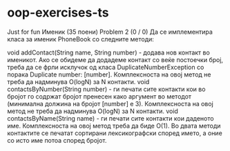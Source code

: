 # oop-exercises-ts
Just for fun
Именик (35 поени) Problem 2 (0 / 0)
Да се имплементира класа за именик PhoneBook со следните методи:

void addContact(String name, String number) - додава нов контакт во именикот. Ако се обидеме да додадеме контакт со веќе постоечки број, треба да се фрли исклучок од класа DuplicateNumberException со порака Duplicate number: [number]. Комплексноста на овој метод не треба да надминува O(logN) за N контакти.
void contactsByNumber(String number) - ги печати сите контакти кои во бројот го содржат бројот пренесен како аргумент во методот (минимална должина на бројот [number] е 3). Комплексноста на овој метод не треба да надминува O(logN) за N контакти.
void contactsByName(String name) - ги печати сите контакти кои даденото име. Комплексноста на овој метод треба да биде O(1).
Во двата методи контактите се печатат сортирани лексикографски според името, а оние со исто име потоа според бројот.

